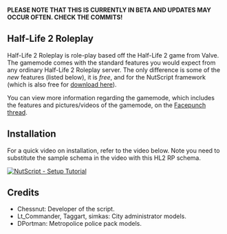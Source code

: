 __PLEASE NOTE THAT THIS IS CURRENTLY IN BETA AND UPDATES MAY OCCUR OFTEN. CHECK THE COMMITS!__

## Half-Life 2 Roleplay ##

Half-Life 2 Roleplay is role-play based off the Half-Life 2 game from Valve. The gamemode comes with the standard features you would expect from any ordinary Half-Life 2 Roleplay server. The only difference is some of the *new* features (listed below), it is *free*, and for the NutScript framework (which is also free for [download here](https://github.com/Chessnut/NutScript)).

You can view more information regarding the gamemode, which includes the features and pictures/videos of the gamemode, on the [Facepunch thread](http://facepunch.com/showthread.php?t=1339163).

## Installation ##
For a quick video on installation, refer to the video below. Note you need to substitute the sample schema in the video with this HL2 RP schema.

[![NutScript - Setup Tutorial](http://img.youtube.com/vi/xVquitzkoVQ/0.jpg)](http://www.youtube.com/watch?v=xVquitzkoVQ)

## Credits ##
- Chessnut: Developer of the script.
- Lt_Commander, Taggart, simkas: City administrator models.
- DPortman: Metropolice police pack models.

